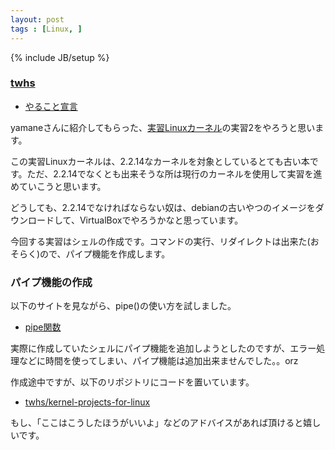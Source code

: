 ```yaml
---
layout: post
tags : [Linux, ]
---
```

{% include JB/setup %}

### [twhs](https://github.com/twhs)

* [やること宣言](https://github.com/OkinawaDevOps/okinawadevops.github.com/issues/72)

yamaneさんに紹介してもらった、[実習Linuxカーネル](http://www.amazon.co.jp/%E5%AE%9F%E7%BF%92Linux%E3%82%AB%E3%83%BC%E3%83%8D%E3%83%AB%E2%80%95%E7%90%86%E8%AB%96%E3%81%A8%E5%AE%9F%E7%BF%92-%E3%82%AB%E3%83%BC%E3%83%8D%E3%83%AB%E3%82%92%E5%8A%B9%E7%8E%87%E7%9A%84%E3%81%AB%E7%90%86%E8%A7%A3%E3%81%99%E3%82%8B%E3%81%9F%E3%82%81%E3%81%AE%E5%AE%9F%E7%BF%92%E6%9B%B8-%E3%82%B2%E3%83%BC%E3%83%AA%E3%83%BC-%E3%83%8A%E3%83%83%E3%83%88/dp/4894714566/ref=sr_1_1?ie=UTF8&qid=1410582436&sr=8-1&keywords=%E5%AE%9F%E7%BF%92Linux%E3%82%AB%E3%83%BC%E3%83%8D%E3%83%AB)の実習2をやろうと思います。

この実習Linuxカーネルは、2.2.14なカーネルを対象としているとても古い本です。ただ、2.2.14でなくとも出来そうな所は現行のカーネルを使用して実習を進めていこうと思います。

どうしても、2.2.14でなければならない奴は、debianの古いやつのイメージをダウンロードして、VirtualBoxでやろうかなと思っています。

今回する実習はシェルの作成です。コマンドの実行、リダイレクトは出来た(おそらく)ので、パイプ機能を作成します。

### パイプ機能の作成

以下のサイトを見ながら、pipe()の使い方を試しました。

* [pipe関数](http://www.ne.jp/asahi/hishidama/home/tech/c/pipe.html)

実際に作成していたシェルにパイプ機能を追加しようとしたのですが、エラー処理などに時間を使ってしまい、パイプ機能は追加出来ませんでした。。orz

作成途中ですが、以下のリポジトリにコードを置いています。

* [twhs/kernel-projects-for-linux](https://github.com/twhs/kernel-projects-for-linux)

もし、「ここはこうしたほうがいいよ」などのアドバイスがあれば頂けると嬉しいです。
